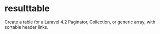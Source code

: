 # resulttable
Create a table for a Laravel 4.2 Paginator, Collection, or generic array, with sortable header links.
